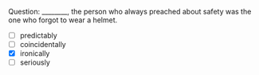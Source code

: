 Question: ________, the person who always preached about safety was the one who forgot to wear a helmet.  
- [ ] predictably  
- [ ] coincidentally  
- [x] ironically  
- [ ] seriously  